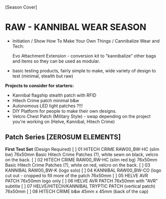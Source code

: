 [Season Cover]

# RAW - KANNIBAL WEAR SEASON
- Initiation / Show How To Make Your Own Things / Cannibalize Wear and Tech: 

  Evo Attachment Extension - conversion kit to "kannibalize" other bags and items so they can be used as modular.
  
- basic testing products, fairly simple to make, wide variety of design to test (minimal, stealth but raw)

**Projects to consider for starters:**
- Kannibal flagship stealth patch with RFID
- Hitech Crime patch minimal b&w
- Autonomous LED light patches ?!!!
- DIY Platform for people to make their own designs.
- Velcro Chest Patch (Military Style) - swap depending on the project you're working on (Helve, Kannibal, Hitech Crime)

## Patch Series [ZEROSUM ELEMENTS]

**First Test Set** (Design Required)
[ ] 01 HITECH CRIME RAW00_BW-HC (slim bw) 76x50mm Basic Hitech Crime Patches (?), white sewn on black, velcro on the back.
[ ] 02 HITECH CRIME RAW00_RW-HC (slim red bg) 76x50mm Basic Hitech Crime Patches (?), white on red, velcro on the back.
[ ] 03 KANNIBAL RAW00_BW-K (logo solo)
[ ] 04 KANNIBAL RAW00_BW-CO (logo cut out - cropped to fill more of the patch 76x50mm
[ ] 05 HELVE AVR PATCH 76x50mm logo only
[ ] 06 HELVE AVR PATCH 76x50mm with "AVR" subtitle
[ ] 07 HELVE/HITECH/KANNIBAL TRYPTIC PATCH (vertical patch) 76x50mm
[ ] 08 HITECH CRIME b&w 45mm x  45mm (back of the cap)




